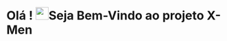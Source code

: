 <h1>Olá ! <img src="https://github.com/Aguiar-Doni/X-Men-szpc/assets/108953412/feb5b2c6-8d6b-4a58-8e55-7fd06232e0aa" width="30px">Seja Bem-Vindo ao projeto X-Men </h1>


